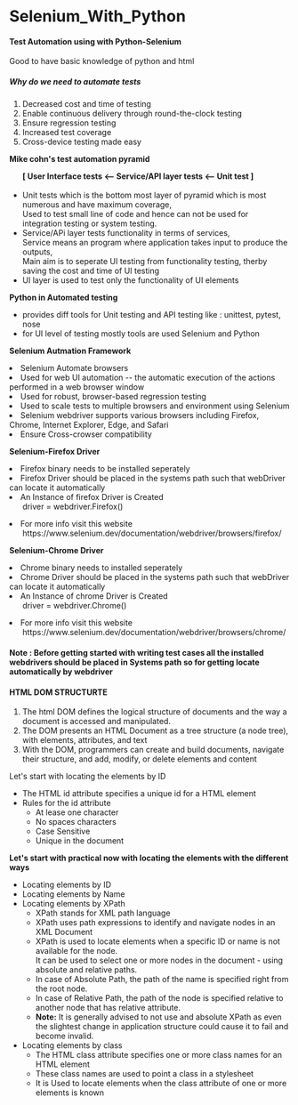 # Selenium_With_Python
<h4>Test Automation using with Python-Selenium</h4>
<p>Good to have basic knowledge of python and html</p>

<h5>Why do we need to automate tests</h5>
<ol>
  <li>Decreased cost and time of testing</li>
  <li>Enable continuous delivery through round-the-clock testing</li>
  <li>Ensure regression testing</li>
  <li>Increased test coverage</li>
  <li>Cross-device testing made easy</li>
</ol>

<p><b>Mike cohn's test automation pyramid</b></p>
<ul>
    <b>[ User Interface tests <-- Service/API layer tests <-- Unit test ]</b><br><br>

  <li>Unit tests which is the bottom most layer of pyramid which is most numerous and have maximum coverage, <br>
  Used to test small line of code and hence can not be used for integration testing or system testing.</li>
  <li>Service/APi layer tests functionality in terms of services, <br>
  Service means an program where application takes input to produce the outputs,<br>
  Main aim is to seperate UI testing from functionality testing, therby saving the cost and time of UI testing</li>
  <li>UI layer is used to test only the functionality of UI elements</li>
</ul>
<p>
  <b>Python in Automated testing</b>
  <ul>
    <li>provides diff tools for Unit testing and API testing like : unittest, pytest, nose</li>
    <li>for UI level of testing mostly tools are used Selenium and Python</li>
  </ul>
</p>

<p>
  <b>Selenium Autmation Framework</b>
  <li> Selenium Automate browsers </li>
  <li> Used for web UI automation -- the automatic execution of the actions performed in a web browser window</li>
  <li> Used for robust, browser-based regression testing</li>
  <li> Used to scale tests to multiple browsers and environment using Selenium</li>
  <li> Selenium webdriver supports various browsers including Firefox, Chrome, Internet Explorer, Edge, and Safari</li>
  <li> Ensure Cross-crowser compatibility</li>
</p>

<p> <b>Selenium-Firefox Driver</b>
  <li>Firefox binary needs to be installed seperately</li>
  <li>Firefox Driver should be placed in the systems path such that webDriver can locate it automatically</li>
  <li>An Instance of firefox Driver is Created
    <ul> driver = webdriver.Firefox() </ul>
  </li>
  <li> For more info visit this website 
    <ul> https://www.selenium.dev/documentation/webdriver/browsers/firefox/ </ul>
  </li>
</p>

<p> <b>Selenium-Chrome Driver</b>
  <li>Chrome binary needs to installed seperately</li>
  <li>Chrome Driver should be placed in the systems path such that webDriver can locate it automatically</li>
  <li>An Instance of chrome Driver is Created
    <ul> driver = webdriver.Chrome() </ul>
  </li>
  <li> For more info visit this website 
    <ul> https://www.selenium.dev/documentation/webdriver/browsers/chrome/ </ul>
  </li>
</p>

<h4> <b>Note : Before getting started with writing test cases all the installed webdrivers should be placed in Systems path so for getting locate automatically by webdriver</b></h4>


<h4>HTML DOM STRUCTURTE</h4>
<ol>
  <li>The html DOM defines the logical structure of documents and the way a document is accessed and manipulated.</li>
  <li>The DOM presents an HTML Document as a tree structure (a node tree), with elements, attributes, and text</li>
  <li>With the DOM, programmers can create and build documents, navigate their structure, and add, modify, or delete elements and content</li>
</ol>

<p> Let's start with locating the elements by ID
<ul>
  <li>The HTML id attribute specifies a unique id for a HTML element</li>
  <li>Rules for the id attribute
  <ul>
    <li> At lease one character </li>
    <li> No spaces characters </li>
    <li> Case Sensitive </li>
    <li> Unique in the document </li>
  </ul>
  </li>
</ul>
</p>

<b>Let's start with practical now with locating the elements with the different ways</b>
<ul>
  <li>Locating elements by ID</li>
  <li>Locating elements by Name</li>
  <li>Locating elements by XPath
  <ul>
    <li>XPath stands for XML path language</li>
    <li>XPath uses path expressions to identify and navigate nodes in an XML Document</li>
    <li>XPath  is used to locate elements when a specific ID or name is not available for the node.<br>
      It can be used to select one or more nodes in the document - using absolute and relative paths.</li>
    <li>In case of Absolute Path, the path of the name is specified right from the root node.</li>
    <li>In case of Relative Path, the path of the node is specified relative to another node that has relative attribute.</li>
    <li><b>Note:</b> It is generally advised to not use and absolute XPath as even the slightest change in application structure could cause it to fail and become invalid.</li>
  </ul>
  </li>
  <li>Locating elements by class
  <ul>
    <li>The HTML class attribute specifies one or more class names for an HTML element</li>
    <li>These class names are used to point a class in a stylesheet</li>
    <li>It is Used to locate elements when the class attribute of one or more elements is known</li> 
  </ul>
  </li>
</ul>
